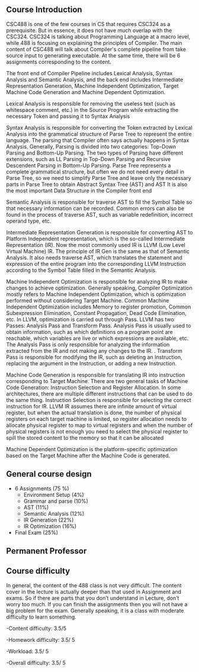 ## Course Introduction
CSC488 is one of the few courses in CS that requires CSC324 as a prerequisite. But in essence, it does not have much overlap with the CSC324. CSC324 is talking about Programming Language at a macro level, while 488 is focusing on explaining the principles of Compiler. The main content of CSC488 will talk about Compiler's complete pipeline from take source input to generating executable. At the same time, there will be 6 assignments corresponding to the content.

The front end of Compiler Pipeline includes Lexical Analysis, Syntax Analysis and Semantic Analysis, and the back end includes Intermediate Representation Generation, Machine Independent Optimization, Target Machine Code Generation and Machine Dependent Optimization.

Lexical Analysis is responsible for removing the useless text (such as whitespace comment, etc.) in the Source Program while extracting the necessary Token and passing it to Syntax Analysis

Syntax Analysis is responsible for converting the Token extracted by Lexical Analysis into the grammatical structure of Parse Tree to represent the entire language. The parsing that Compiler often says actually happens in Syntax Analysis. Generally, Parsing is divided into two categories: Top-Down Parsing and Bottom-Up Parsing. The two types of Parsing have different extensions, such as LL Parsing in Top-Down Parsing and Recursive Descendent Parsing in Bottom-Up Parsing. Parse Tree represents a complete grammatical structure, but often we do not need every detail in Parse Tree, so we need to simplify Parse Tree and leave only the necessary parts in Parse Tree to obtain Abstract Syntax Tree (AST) and AST It is also the most important Data Structure in the Compiler front end

Semantic Analysis is responsible for traverse AST to fill the Symbol Table so that necessary information can be recorded. Common errors can also be found in the process of traverse AST, such as variable redefinition, incorrect operand type, etc.

Intermediate Representation Generation is responsible for converting AST to Platform Independent representation, which is the so-called Intermediate Representation (IR). Now the most commonly used IR is LLVM (Low Level Virtual Machine) IR. The principle of IR Gen is the same as that of Semantic Analysis. It also needs traverse AST, which translates the statement and expression of the entire program into the corresponding LLVM Instruction according to the Symbol Table filled in the Semantic Analysis.

Machine Independent Optimization is responsible for analyzing IR to make changes to achieve optimization. Generally speaking, Compiler Optimization mostly refers to Machine Independent Optimization, which is optimization performed without considering Target Machine. Common Machine Independent Optimization includes Memory to register promotion, Common Subexpression Elimination, Constant Propagation, Dead Code Elimination, etc. In LLVM, optimization is carried out through Pass. LLVM has two Passes: Analysis Pass and Transform Pass. Analysis Pass is usually used to obtain information, such as which definitions on a program point are reachable, which variables are live or which expressions are available, etc. The Analysis Pass is only responsible for analyzing the information extracted from the IR and not making any changes to the IR. . Transform Pass is responsible for modifying the IR, such as deleting an Instruction, replacing the argument in the Instruction, or adding a new Instruction.

Machine Code Generation is responsible for translating IR into instruction corresponding to Target Machine. There are two general tasks of Machine Code Generation: Instruction Selection and Register Allocation. In some architectures, there are multiple different instructions that can be used to do the same thing. Instruction Selection is responsible for selecting the correct instruction for IR. LLVM IR assumes there are infinite amount of virtual register, but when the actual translation is done, the number of physical registers on each target machine is limited, so register allocation needs to allocate physical register to map to virtual registers and when the number of physical registers is not enough you need to select the physical register to spill the stored content to the memory so that it can be allocated

Machine Dependent Optimization is the platform-specific optimization based on the Target Machine after the Machine Code is generated.

## General course design
- 6 Assignments (75 %)
  - Environment Setup (4%)
  - Grammar and parse (10%)
  - AST (11%)
  - Semantic Analysis (12%)
  - IR Generation (22%)
  - IR Optimization (16%)
- Final Exam (25%)

## Permanent Professor

## Course difficulty
In general, the content of the 488 class is not very difficult. The content cover in the lecture is actually deeper than that used in Assignment and exams. So if there are parts that you don’t understand in Lecture, don’t worry too much. If you can finish the assignments then you will not have a big problem for the exam. Generally speaking, it is a class with moderate difficulty to learn something.

-Content difficulty: 3.5/5

-Homework difficulty: 3.5/ 5

-Workload: 3.5/ 5

-Overall difficulty: 3.5/ 5
